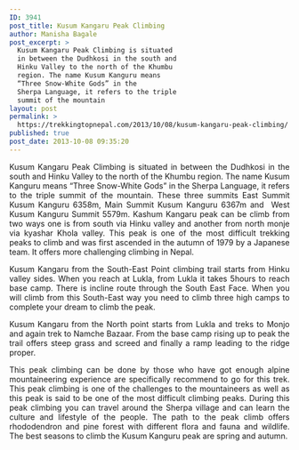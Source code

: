 ```yaml
---
ID: 3941
post_title: Kusum Kangaru Peak Climbing
author: Manisha Bagale
post_excerpt: >
  Kusum Kangaru Peak Climbing is situated
  in between the Dudhkosi in the south and
  Hinku Valley to the north of the Khumbu
  region. The name Kusum Kanguru means
  “Three Snow-White Gods” in the
  Sherpa Language, it refers to the triple
  summit of the mountain
layout: post
permalink: >
  https://trekkingtopnepal.com/2013/10/08/kusum-kangaru-peak-climbing/
published: true
post_date: 2013-10-08 09:35:20
---
```

<p style="text-align: justify;">Kusum Kangaru Peak Climbing is situated in between the Dudhkosi in the south and Hinku Valley to the north of the Khumbu region. The name Kusum Kanguru means “Three Snow-White Gods” in the Sherpa Language, it refers to the triple summit of the mountain. These three summits East Summit Kusum Kanguru 6358m, Main Summit Kusum Kanguru 6367m and  West Kusum Kanguru Summit 5579m. Kashum Kangaru peak can be climb from two ways one is from south via Hinku valley and another from north monje via kyashar Khola valley. This peak is one of the most difficult trekking peaks to climb and was first ascended in the autumn of 1979 by a Japanese team. It offers more challenging climbing in Nepal.</p>
<p style="text-align: justify;">Kusum Kangaru from the South-East Point climbing trail starts from Hinku valley sides. When you reach at Lukla, from Lukla it takes 5hours to reach base camp. There is incline route through the South East Face. When you will climb from this South-East way you need to climb three high camps to complete your dream to climb the peak.</p>
<p style="text-align: justify;">Kusum Kangaru from the North point starts from Lukla and treks to Monjo and again trek to Namche Bazaar. From the base camp rising up to peak the trail offers steep grass and screed and finally a ramp leading to the ridge proper.</p>
<p style="text-align: justify;">This peak climbing can be done by those who have got enough alpine mountaineering experience are specifically recommend to go for this trek. This peak climbing is one of the challenges to the mountaineers as well as this peak is said to be one of the most difficult climbing peaks. During this peak climbing you can travel around the Sherpa village and can learn the culture and lifestyle of the people. The path to the peak climb offers rhododendron and pine forest with different flora and fauna and wildlife. The best seasons to climb the Kusum Kanguru peak are spring and autumn.</p>